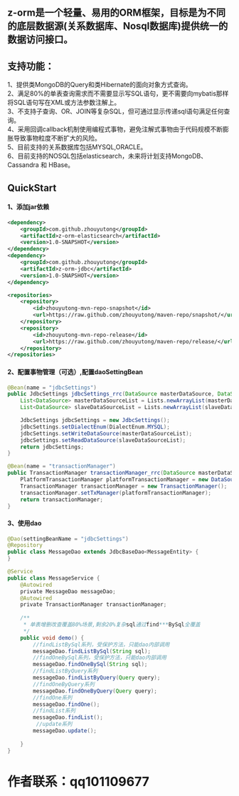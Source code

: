 ## z-orm是一个轻量、易用的ORM框架，目标是为不同的底层数据源(关系数据库、Nosql数据库)提供统一的数据访问接口。<br>

## 支持功能：<br>
1、提供类MongoDB的Query和类Hibernate的面向对象方式查询。<br>
2、满足80%的单表查询需求而不需要显示写SQL语句，更不需要向mybatis那样将SQL语句写在XML或方法参数注解上。<br>
3、不支持子查询、OR、JOIN等复杂SQL，但可通过显示传递sql语句满足任何查询。<br>
4、采用回调callback机制使用编程式事物，避免注解式事物由于代码规模不断膨胀导致事物粒度不断扩大的风险。<br>
5、目前支持的关系数据库包括MYSQL,ORACLE。<br>
6、目前支持的NOSQL包括elasticsearch，未来将计划支持MongoDB、Cassandra 和 HBase。<br>

## QuickStart
#### 1、添加jar依赖
```xml
<dependency>
    <groupId>com.github.zhouyutong</groupId>
    <artifactId>z-orm-elasticsearch</artifactId>
    <version>1.0-SNAPSHOT</version>
</dependency>
<dependency>
    <groupId>com.github.zhouyutong</groupId>
    <artifactId>z-orm-jdbc</artifactId>
    <version>1.0-SNAPSHOT</version>
</dependency>

<repositories>
    <repository>
        <id>zhouyutong-mvn-repo-snapshot</id>
        <url>https://raw.github.com/zhouyutong/maven-repo/snapshot/</url>
    </repository>
    <repository>
        <id>zhouyutong-mvn-repo-release</id>
        <url>https://raw.github.com/zhouyutong/maven-repo/release/</url>
    </repository>
</repositories>
```
#### 2、配置事物管理（可选）,配置daoSettingBean
```java
@Bean(name = "jdbcSettings")
public JdbcSettings jdbcSettings_rrc(DataSource masterDataSource, DataSource slaveDataSource) {
    List<DataSource> masterDataSourceList = Lists.newArrayList(masterDataSource);
    List<DataSource> slaveDataSourceList = Lists.newArrayList(slaveDataSource);

    JdbcSettings jdbcSettings = new JdbcSettings();
    jdbcSettings.setDialectEnum(DialectEnum.MYSQL);
    jdbcSettings.setWriteDataSource(masterDataSourceList);
    jdbcSettings.setReadDataSource(slaveDataSourceList);
    return jdbcSettings;
}

@Bean(name = "transactionManager")
public TransactionManager transactionManager_rrc(DataSource masterDataSource) {
    PlatformTransactionManager platformTransactionManager = new DataSourceTransactionManager(masterDataSource);
    TransactionManager transactionManager = new TransactionManager();
    transactionManager.setTxManager(platformTransactionManager);
    return transactionManager;
}
```
#### 3、使用dao
```java
@Dao(settingBeanName = "jdbcSettings")
@Repository
public class MessageDao extends JdbcBaseDao<MessageEntity> {
}

@Service
public class MessageService {
    @Autowired
    private MessageDao messageDao;
    @Autowired
    private TransactionManager transactionManager;
    
    /**
     * 单表增删改查覆盖80%场景,剩余20%复杂sql通过find***BySql全覆盖
     */
    public void demo() {
        //findListBySql系列，受保护方法，只能dao内部调用
        messageDao.findListBySql(String sql);
        //findOneBySql系列，受保护方法，只能dao内部调用
        messageDao.findOneBySql(String sql);
        //findListByQuery系列
        messageDao.findListByQuery(Query query);
        //findOneByQuery系列
        messageDao.findOneByQuery(Query query);
        //findOne系列
        messageDao.findOne();
        //findList系列
        messageDao.findList();
         //update系列
        messageDao.update();
        
    }
}
```

# 作者联系：qq101109677
